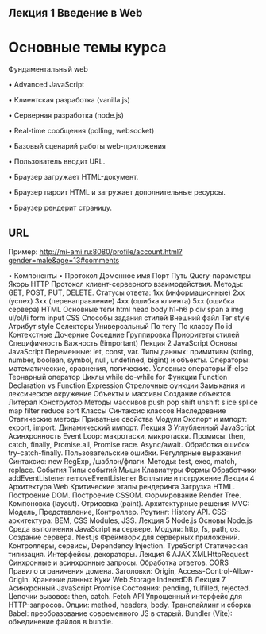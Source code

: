 ## Лекция 1 Введение в Web
# Основные темы курса
Фундаментальный web


• Advanced JavaScript


• Клиентская разработка (vanilla js)


• Серверная разработка (node.js)


• Real-time сообщения (polling, websocket)


• Базовый сценарий работы web-приложения


• Пользователь вводит URL.


• Браузер загружает HTML-документ.


• Браузер парсит HTML и загружает дополнительные ресурсы.


• Браузер рендерит страницу.
## URL
Пример: http://mi-ami.ru:8080/profile/account.html?gender=male&age=13#comments

• Компоненты
• Протокол
Доменное имя
Порт
Путь
Query-параметры
Якорь
HTTP
Протокол клиент-серверного взаимодействия.
Методы: GET, POST, PUT, DELETE.
Статусы ответа:
1xx (информационные)
2xx (успех)
3xx (перенаправление)
4xx (ошибка клиента)
5xx (ошибка сервера)
HTML
Основные теги
html
head
body
h1-h6
p
div
span
a
img
ul/ol/li
form
input
CSS
Способы задания стилей
Внешний файл
Тег style
Атрибут style
Селекторы
Универсальный
По тегу
По классу
По id
Контекстные
Дочерние
Соседние
Группировка
Приоритеты стилей
Специфичность
Важность (!important)
Лекция 2 JavaScript
Основы JavaScript
Переменные: let, const, var.
Типы данных: примитивы (string, number, boolean, symbol, null, undefined, bigint) и объекты.
Операторы: математические, сравнения, логические.
Условные операторы
if-else
Тернарный оператор
Циклы
while
do-while
for
Функции
Function Declaration vs Function Expression
Стрелочные функции
Замыкания и лексическое окружение
Объекты и массивы
Создание объектов
Литерал
Конструктор
Методы массивов
push
pop
shift
unshift
slice
splice
map
filter
reduce
sort
Классы
Синтаксис классов
Наследование
Статические методы
Приватные свойства
Модули
Экспорт и импорт: export, import.
Динамический импорт.
Лекция 3 Углубленный JavaScript
Асинхронность
Event Loop: макротаски, микротаски.
Промисы: then, catch, finally, Promise.all, Promise.race.
Async/await.
Обработка ошибок
try-catch-finally.
Пользовательские ошибки.
Регулярные выражения
Синтаксис: new RegExp, /шаблон/флаги.
Методы: test, exec, match, replace.
События
Типы событий
Мыши
Клавиатуры
Формы
Обработчики
addEventListener
removeEventListener
Всплытие и погружение
Лекция 4 Архитектура Web
Критические этапы рендеринга
Загрузка HTML.
Построение DOM.
Построение CSSOM.
Формирование Render Tree.
Компоновка (layout).
Отрисовка (paint).
Архитектурные решения
MVC: Модель, Представление, Контроллер.
Роутинг: History API.
CSS-архитектура: BEM, CSS Modules, JSS.
Лекция 5 Node.js
Основы Node.js
Среда выполнения JavaScript на сервере.
Модули: http, fs, path, os.
Создание сервера.
Nest.js
Фреймворк для серверных приложений.
Контроллеры, сервисы, Dependency Injection.
TypeScript
Статическая типизация.
Интерфейсы, декораторы.
Лекция 6 AJAX
XMLHttpRequest
Синхронные и асинхронные запросы.
Обработка ответов.
CORS
Правило ограничения домена.
Заголовки: Origin, Access-Control-Allow-Origin.
Хранение данных
Куки
Web Storage
IndexedDB
Лекция 7 Асинхронный JavaScript
Promise
Состояния: pending, fulfilled, rejected.
Цепочки вызовов: then, catch.
Fetch API
Упрощенный интерфейс для HTTP-запросов.
Опции: method, headers, body.
Транспайлинг и сборка
Babel: преобразование современного JS в старый.
Bundler (Vite): объединение файлов в bundle.
